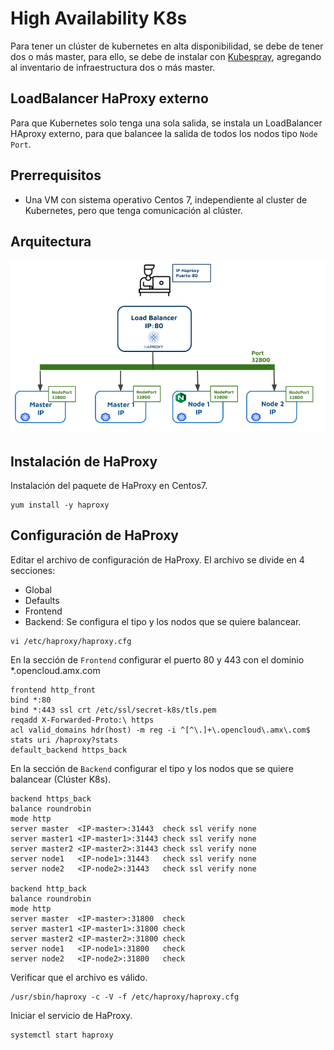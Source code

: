 # High Availability K8s

Para tener un clúster de kubernetes en alta disponibilidad, se debe de tener dos o más master, para ello, se debe de instalar con [Kubespray](https://github.com/VerMunoz/OpenCloud/blob/master/docs/Kubespray.md), agregando al inventario de infraestructura dos o más master. 


## LoadBalancer HaProxy externo 

Para que Kubernetes solo tenga una sola salida, se instala un LoadBalancer HAproxy externo, para que balancee la salida de todos los nodos tipo ``Node Port``.


## Prerrequisitos 
- Una VM  con sistema operativo Centos 7, independiente al cluster de Kubernetes, pero que tenga comunicación al clúster. 

## Arquitectura 
![Haproxy](https://github.com/VerMunoz/OpenCloud/blob/master/images/Haproxy.png?raw=true)

## Instalación de HaProxy
Instalación del paquete de HaProxy en Centos7. 

```
yum install -y haproxy
```
## Configuración de HaProxy 
Editar el archivo de configuración de HaProxy. El archivo se divide en 4 secciones: 

- Global
- Defaults
- Frontend
- Backend: Se configura el tipo y los nodos que se quiere balancear. 

```
vi /etc/haproxy/haproxy.cfg
```
En la sección de ``Frontend`` configurar el puerto 80 y 443 con el dominio *.opencloud.amx.com 
```
frontend http_front
bind *:80
bind *:443 ssl crt /etc/ssl/secret-k8s/tls.pem
reqadd X-Forwarded-Proto:\ https
acl valid_domains hdr(host) -m reg -i ^[^\.]+\.opencloud\.amx\.com$
stats uri /haproxy?stats
default_backend https_back
```
En la sección de ``Backend`` configurar el tipo y los nodos que se quiere balancear (Clúster K8s).
```
backend https_back
balance roundrobin
mode http
server master  <IP-master>:31443  check ssl verify none
server master1 <IP-master1>:31443 check ssl verify none
server master2 <IP-master2>:31443 check ssl verify none
server node1   <IP-node1>:31443   check ssl verify none
server node2   <IP-node2>:31443   check ssl verify none

backend http_back
balance roundrobin
mode http
server master  <IP-master>:31800  check
server master1 <IP-master1>:31800 check
server master2 <IP-master2>:31800 check
server node1   <IP-node1>:31800   check
server node2   <IP-node2>:31800   check
```
Verificar que el archivo es válido. 
```
/usr/sbin/haproxy -c -V -f /etc/haproxy/haproxy.cfg
```
Iniciar el servicio de HaProxy.
```
systemctl start haproxy 
```